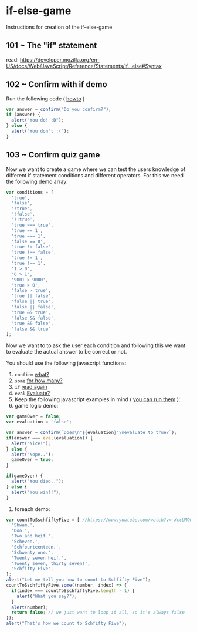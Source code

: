 # if-else-game
Instructions for creation of the if-else-game

## 101 ~ The "if" statement
read: https://developer.mozilla.org/en-US/docs/Web/JavaScript/Reference/Statements/if...else#Syntax

## 102 ~ Confirm with if demo
Run the following code ( [howto](https://www.quora.com/How-do-I-run-JavaScript-code) )
```javascript
var answer = confirm("Do you confirm?");
if (answer) {
  alert("You do! :D");
} else {
  alert("You don't :(");
}
```

## 103 ~ Confirm quiz game
Now we want to create a game where we can test the users knowledge of different if statement conditions and different operators. For this we need the following demo array:
```javascript
var conditions = [
  'true',
  'false',
  '!true',
  '!false',
  '!!true',
  'true === true',
  'true == 1',
  'true === 1',
  'false == 0',
  'true != false',
  'true !== false',
  'true != 1',
  'true !== 1',
  '1 > 0',
  '0 > 1',
  '9001 > 9000',
  'true > 0',
  'false > true',
  'true || false',
  'false || true',
  'false || false',
  'true && true',
  'false && false',
  'true && false',
  'false && true'
];
```
Now we want to to ask the user each condition and following this we want to evaluate the actual answer to be correct or not.

You should use the following javascript functions:
1. `confirm` [what?](https://developer.mozilla.org/en-US/docs/Web/API/Window/confirm)
1. `some` [for how many?](https://developer.mozilla.org/en-US/docs/Web/JavaScript/Reference/Global_Objects/Array/some)
1. `if` [read again](https://developer.mozilla.org/en-US/docs/Web/JavaScript/Reference/Statements/if...else)
1. `eval` [Evaluate?](https://developer.mozilla.org/en-US/docs/Web/JavaScript/Reference/Global_Objects/eval)
1. Keep the following javascript examples in mind ( [you can run them](https://www.quora.com/How-do-I-run-JavaScript-code) ):
  1. game logic demo:
```javascript
var gameOver = false;
var evaluation = 'false';

var answer = confirm(`Does\n"${evaluation}"\nevaluate to true?`);
if(answer === eval(evaluation)) {
  alert("Nice!");
} else {
  alert("Nope..");
  gameOver = true;
}

if(gameOver) {
  alert("You died..");
} else {
  alert("You win!!");
}
```
  1. foreach demo:
```javascript
var countToSschfiftyFive = [ //https://www.youtube.com/watch?v=-XccUMOQ978
  'Shwam.',
  'Doo.',
  'Two and heif.',
  'Scheven.',
  'Schfourteenteen.',
  'Schwenty one.',
  'Twenty seven heif.',
  'Twenty seven, thirty seven!',
  "Schfifty Five",
];
alert("Let me tell you how to count to Schfifty Five");
countToSschfiftyFive.some((number, index) => {
  if(index === countToSschfiftyFive.length - 1) {
    alert("What you say?");
  }
  alert(number);
  return false; // we just want to loop it all, so it's always false
});
alert("That's how we count to Schfifty Five");
```


